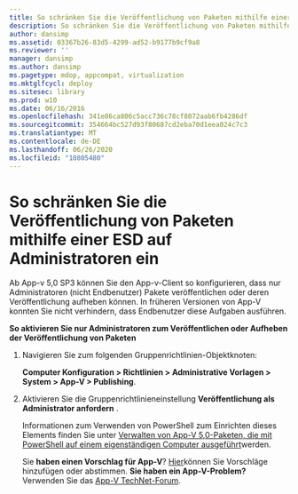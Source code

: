 ```yaml
---
title: So schränken Sie die Veröffentlichung von Paketen mithilfe einer ESD auf Administratoren ein
description: So schränken Sie die Veröffentlichung von Paketen mithilfe einer ESD auf Administratoren ein
author: dansimp
ms.assetid: 03367b26-83d5-4299-ad52-b9177b9cf9a8
ms.reviewer: ''
manager: dansimp
ms.author: dansimp
ms.pagetype: mdop, appcompat, virtualization
ms.mktglfcycl: deploy
ms.sitesec: library
ms.prod: w10
ms.date: 06/16/2016
ms.openlocfilehash: 341e86ca806c5acc736c78cf8072aab6fb4286df
ms.sourcegitcommit: 354664bc527d93f80687cd2eba70d1eea024c7c3
ms.translationtype: MT
ms.contentlocale: de-DE
ms.lasthandoff: 06/26/2020
ms.locfileid: "10805480"
---
```

# So schränken Sie die Veröffentlichung von Paketen mithilfe einer ESD auf Administratoren ein


Ab App-v 5,0 SP3 können Sie den App-v-Client so konfigurieren, dass nur Administratoren (nicht Endbenutzer) Pakete veröffentlichen oder deren Veröffentlichung aufheben können. In früheren Versionen von App-V konnten Sie nicht verhindern, dass Endbenutzer diese Aufgaben ausführen.

**So aktivieren Sie nur Administratoren zum Veröffentlichen oder Aufheben der Veröffentlichung von Paketen**

1.  Navigieren Sie zum folgenden Gruppenrichtlinien-Objektknoten:

    **Computer Konfiguration &gt; Richtlinien &gt; Administrative Vorlagen &gt; System &gt; App-V &gt; Publishing**.

2.  Aktivieren Sie die Gruppenrichtlinieneinstellung **Veröffentlichung als Administrator anfordern** .

    Informationen zum Verwenden von PowerShell zum Einrichten dieses Elements finden Sie unter [Verwalten von App-V 5,0-Paketen, die mit PowerShell auf einem eigenständigen Computer ausgeführt](how-to-manage-app-v-50-packages-running-on-a-stand-alone-computer-by-using-powershell.md#bkmk-admins-pub-pkgs)werden.

    Sie **haben einen Vorschlag für App-V**? [Hier](http://appv.uservoice.com/forums/280448-microsoft-application-virtualization)können Sie Vorschläge hinzufügen oder abstimmen. **Sie haben ein App-V-Problem?** Verwenden Sie das [App-V TechNet-Forum](https://social.technet.microsoft.com/Forums/home?forum=mdopappv).

 

 





